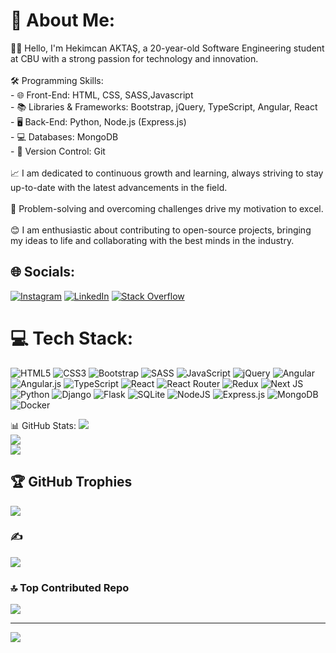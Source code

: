 # 💫 About Me:
👨‍💻 Hello, I'm Hekimcan AKTAŞ, a 20-year-old Software Engineering student at CBU with a strong passion for technology and innovation.<br><br>🛠 Programming Skills:<br>- 🌐 Front-End: HTML, CSS, SASS,Javascript<br>- 📚 Libraries & Frameworks: Bootstrap, jQuery, TypeScript, Angular, React<br>- 🖥️ Back-End: Python, Node.js (Express.js)<br>- 💻 Databases: MongoDB<br>- 💾 Version Control: Git<br><br>📈 I am dedicated to continuous growth and learning, always striving to stay up-to-date with the latest advancements in the field.<br><br>🎯 Problem-solving and overcoming challenges drive my motivation to excel.<br><br>😊 I am enthusiastic about contributing to open-source projects, bringing my ideas to life and collaborating with the best minds in the industry.


## 🌐 Socials:
[![Instagram](https://img.shields.io/badge/Instagram-%23E4405F.svg?logo=Instagram&logoColor=white)](https://instagram.com/hekimcan.aktas) [![LinkedIn](https://img.shields.io/badge/LinkedIn-%230077B5.svg?logo=linkedin&logoColor=white)](https://linkedin.com/in/hekimcan-aktas) [![Stack Overflow](https://img.shields.io/badge/-Stackoverflow-FE7A16?logo=stack-overflow&logoColor=white)](https://stackoverflow.com/users/22125722) 


# 💻 Tech Stack:
![HTML5](https://simpleicons.org/icons/html5.svg) ![CSS3](https://simpleicons.org/icons/css3.svg) ![Bootstrap](https://simpleicons.org/icons/bootstrap.svg) ![SASS](https://simpleicons.org/icons/sass.svg) ![JavaScript](https://simpleicons.org/icons/javascript.svg) ![jQuery](https://simpleicons.org/icons/jquery.svg) ![Angular](https://simpleicons.org/icons/angular.svg) ![Angular.js](https://simpleicons.org/icons/angularjs.svg) ![TypeScript](https://simpleicons.org/icons/typescript.svg) ![React](https://simpleicons.org/icons/react.svg) ![React Router](https://simpleicons.org/icons/reactrouter.svg) ![Redux](https://simpleicons.org/icons/redux.svg) ![Next JS](https://simpleicons.org/icons/nextdotjs.svg) ![Python](https://simpleicons.org/icons/python.svg) ![Django](https://simpleicons.org/icons/django.svg) ![Flask](https://simpleicons.org/icons/flask.svg) ![SQLite](https://simpleicons.org/icons/sqlite.svg) ![NodeJS](https://simpleicons.org/icons/node-dot-js.svg) ![Express.js](https://simpleicons.org/icons/express.svg) ![MongoDB](https://simpleicons.org/icons/mongodb.svg) ![Docker](https://simpleicons.org/icons/docker.svg)











 📊 GitHub Stats:
![](https://github-readme-stats.vercel.app/api?username=hekimm&theme=dark&hide_border=false&include_all_commits=false&count_private=false)<br/>
![](https://github-readme-streak-stats.herokuapp.com/?user=hekimm&theme=dark&hide_border=false)<br/>
![](https://github-readme-stats.vercel.app/api/top-langs/?username=hekimm&theme=dark&hide_border=false&include_all_commits=false&count_private=false&layout=compact)

## 🏆 GitHub Trophies
![](https://github-profile-trophy.vercel.app/?username=hekimm&theme=tokyonight&no-frame=false&no-bg=true&margin-w=4)

### ✍️
![](https://quotes-github-readme.vercel.app/api?type=horizontal&theme=radical)

### 🔝 Top Contributed Repo
![](https://github-contributor-stats.vercel.app/api?username=hekimm&limit=5&theme=dark&combine_all_yearly_contributions=true)

---
[![](https://visitcount.itsvg.in/api?id=hekimm&icon=0&color=0)](https://visitcount.itsvg.in)

<!-- Proudly created with GPRM ( https://gprm.itsvg.in ) -->
